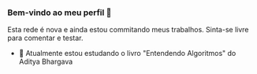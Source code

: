 ### Bem-vindo ao meu perfil 👋

Esta rede é nova e ainda estou commitando meus trabalhos. Sinta-se livre para comentar e testar.

- 🌱 Atualmente estou estudando o livro "Entendendo Algoritmos" do Aditya Bhargava


<!--
**esterquintino/esterquintino** is a ✨ _special_ ✨ repository because its `README.md` (this file) appears on your GitHub profile.

Here are some ideas to get you started:

- 🔭 I’m currently working on ...
- 🌱 I’m currently learning ...
- 👯 I’m looking to collaborate on ...
- 🤔 I’m looking for help with ...
- 💬 Ask me about ...
- 📫 How to reach me: ...
- 😄 Pronouns: ...
- ⚡ Fun fact: ...
-->
